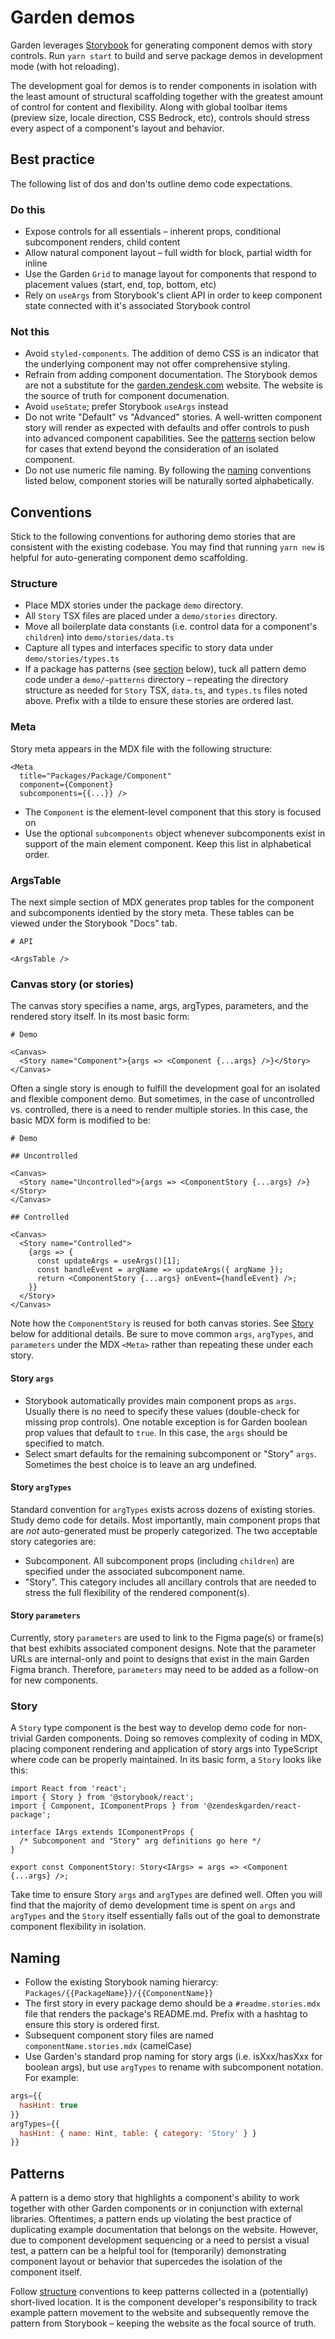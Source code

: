 # Garden demos

Garden leverages [Storybook](https://storybook.js.org/) for generating component
demos with story controls. Run `yarn start` to build and serve package demos in
development mode (with hot reloading).

The development goal for demos is to render components in isolation with the
least amount of structural scaffolding together with the greatest amount of
control for content and flexibility. Along with global toolbar items (preview
size, locale direction, CSS Bedrock, etc), controls should stress every aspect
of a component's layout and behavior.

## Best practice

The following list of dos and don'ts outline demo code expectations.

### Do this

- Expose controls for all essentials – inherent props, conditional subcomponent
  renders, child content
- Allow natural component layout – full width for block, partial width for inline
- Use the Garden `Grid` to manage layout for components that respond to
  placement values (start, end, top, bottom, etc)
- Rely on `useArgs` from Storybook's client API in order to keep component state
  connected with it's associated Storybook control

### Not this

- Avoid `styled-components`. The addition of demo CSS is an indicator that the
  underlying component may not offer comprehensive styling.
- Refrain from adding component documentation. The Storybook demos are not a
  substitute for the [garden.zendesk.com](https://garden.zendesk.com/) website.
  The website is the source of truth for component documenation.
- Avoid `useState`; prefer Storybook `useArgs` instead
- Do not write "Default" vs "Advanced" stories. A well-written component story
  will render as expected with defaults and offer controls to push into advanced
  component capabilities. See the [patterns](#patterns) section below for cases
  that extend beyond the consideration of an isolated component.
- Do not use numeric file naming. By following the [naming](#naming) conventions
  listed below, component stories will be naturally sorted alphabetically.

## Conventions

Stick to the following conventions for authoring demo stories that are
consistent with the existing codebase. You may find that running `yarn new` is
helpful for auto-generating component demo scaffolding.

### Structure

- Place MDX stories under the package `demo` directory.
- All `Story` TSX files are placed under a `demo/stories` directory.
- Move all boilerplate data constants (i.e. control data for a component's
  `children`) into `demo/stories/data.ts`
- Capture all types and interfaces specific to story data under
  `demo/stories/types.ts`
- If a package has patterns (see [section](#patterns) below), tuck all pattern
  demo code under a `demo/~patterns` directory – repeating the directory structure
  as needed for `Story` TSX, `data.ts`, and `types.ts` files noted above. Prefix
  with a tilde to ensure these stories are ordered last.

### Meta

Story meta appears in the MDX file with the following structure:

```mdx
<Meta
  title="Packages/Package/Component"
  component={Component}
  subcomponents={{...}} />
```

- The `Component` is the element-level component that this story is focused on
- Use the optional `subcomponents` object whenever subcomponents exist in
  support of the main element component. Keep this list in alphabetical order.

### ArgsTable

The next simple section of MDX generates prop tables for the component and
subcomponents identied by the story meta. These tables can be viewed under the
Storybook "Docs" tab.

```mdx
# API

<ArgsTable />
```

### Canvas story (or stories)

The canvas story specifies a name, args, argTypes, parameters, and the rendered
story itself. In its most basic form:

```mdx
# Demo

<Canvas>
  <Story name="Component">{args => <Component {...args} />}</Story>
</Canvas>
```

Often a single story is enough to fulfill the development goal for an isolated
and flexible component demo. But sometimes, in the case of uncontrolled vs.
controlled, there is a need to render multiple stories. In this case, the basic
MDX form is modified to be:

```mdx
# Demo

## Uncontrolled

<Canvas>
  <Story name="Uncontrolled">{args => <ComponentStory {...args} />}</Story>
</Canvas>

## Controlled

<Canvas>
  <Story name="Controlled">
    {args => {
      const updateArgs = useArgs()[1];
      const handleEvent = argName => updateArgs({ argName });
      return <ComponentStory {...args} onEvent={handleEvent} />;
    }}
  </Story>
</Canvas>
```

Note how the `ComponentStory` is reused for both canvas stories. See
[Story](#story) below for additional details. Be sure to move common `args`,
`argTypes`, and `parameters` under the MDX `<Meta>` rather than repeating these
under each story.

#### Story `args`

- Storybook automatically provides main component props as `args`. Usually there
  is no need to specify these values (double-check for missing prop controls). One
  notable exception is for Garden boolean prop values that default to `true`. In
  this case, the `args` should be specified to match.
- Select smart defaults for the remaining subcomponent or "Story" `args`.
  Sometimes the best choice is to leave an arg undefined.

#### Story `argTypes`

Standard convention for `argTypes` exists across dozens of existing stories.
Study demo code for details. Most importantly, main component props that are
_not_ auto-generated must be properly categorized. The two acceptable story
categories are:

- Subcomponent. All subcomponent props (including `children`) are specified
  under the associated subcomponent name.
- "Story". This category includes all ancillary controls that are needed to
  stress the full flexibility of the rendered component(s).

#### Story `parameters`

Currently, story `parameters` are used to link to the Figma page(s) or frame(s)
that best exhibits associated component designs. Note that the parameter URLs
are internal-only and point to designs that exist in the main Garden Figma
branch. Therefore, `parameters` may need to be added as a follow-on for new
components.

### Story

A `Story` type component is the best way to develop demo code for non-trivial
Garden components. Doing so removes complexity of coding in MDX, placing
component rendering and application of story args into TypeScript where code can
be properly maintained. In its basic form, a `Story` looks like this:

```tsx
import React from 'react';
import { Story } from '@storybook/react';
import { Component, IComponentProps } from '@zendeskgarden/react-package';

interface IArgs extends IComponentProps {
  /* Subcomponent and "Story" arg definitions go here */
}

export const ComponentStory: Story<IArgs> = args => <Component {...args} />;
```

Take time to ensure Story `args` and `argTypes` are defined well. Often you will
find that the majority of demo development time is spent on `args` and
`argTypes` and the `Story` itself essentially falls out of the goal to
demonstrate component flexibility in isolation.

## Naming

- Follow the existing Storybook naming hierarcy:
  `Packages/{{PackageName}}/{{ComponentName}}`
- The first story in every package demo should be a `#readme.stories.mdx` file
  that renders the package's README.md. Prefix with a hashtag to ensure this story
  is ordered first.
- Subsequent component story files are named `componentName.stories.mdx`
  (camelCase)
- Use Garden's standard prop naming for story args (i.e. isXxx/hasXxx for
  boolean args), but use `argTypes` to rename with subcomponent notation. For
  example:

```js
args={{
  hasHint: true
}}
argTypes={{
  hasHint: { name: Hint, table: { category: 'Story' } }
}}
```

## Patterns

A pattern is a demo story that highlights a component's ability to work together
with other Garden components or in conjunction with external libraries.
Oftentimes, a pattern ends up violating the best practice of duplicating example
documentation that belongs on the website. However, due to component development
sequencing or a need to persist a visual test, a pattern can be a helpful tool
for (temporarily) demonstrating component layout or behavior that supercedes the
isolation of the component itself.

Follow [structure](#structure) conventions to keep patterns collected in a
(potentially) short-lived location. It is the component developer's
responsibility to track example pattern movement to the website and subsequently
remove the pattern from Storybook – keeping the website as the focal source of
truth.
